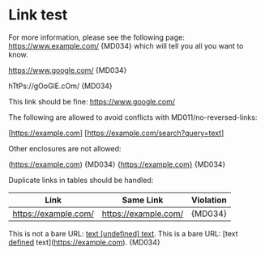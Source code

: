 # Link test

For more information, please see the
following page: https://www.example.com/ {MD034}
which will tell you all you want to know.

https://www.google.com/ {MD034}

hTtPs://gOoGlE.cOm/ {MD034}

This link should be fine: <https://www.google.com/>

The following are allowed to avoid conflicts with MD011/no-reversed-links:

[https://example.com]
[https://example.com/search?query=text]

Other enclosures are not allowed:

(https://example.com) {MD034}
{https://example.com} {MD034}

Duplicate links in tables should be handled:

| Link                 | Same Link            | Violation |
|----------------------|----------------------|-----------|
| https://example.com/ | https://example.com/ | {MD034}   |

This is not a bare URL: [text [undefined] text](https://example.com).
This is a bare URL: [text [defined] text](https://example.com). {MD034}

[defined]: https://example.com
